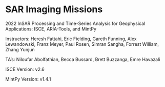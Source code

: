# SAR Imaging Missions

2022 InSAR Processing and Time-Series Analysis for Geophysical Applications: ISCE, ARIA-Tools, and MintPy

Instructors: Heresh Fattahi, Eric Fielding, Gareth Funning, Alex Lewandowski, Franz Meyer, Paul Rosen, Simran Sangha, Forrest William, Zhang Yunjun

TA’s: Niloufar Abolfathian, Becca Bussard, Brett Buzzanga, Emre Havazali

ISCE Version: v2.6

MintPy Version: v1.4.1
